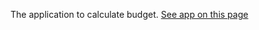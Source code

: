 The application to calculate budget.
[See app on this page](https://supersurok.github.io/javascript_budget_app_project/)
